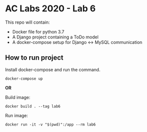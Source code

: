# AC Labs 2020 - Lab 6

This repo will contain:
 - Docker file for python 3.7
 - A Django project containing a ToDo model
 - A docker-compose setup for Django <-> MySQL communication

## How to run project

Install docker-compose and run the command.

`docker-compose up`

**OR**

Build image:

`docker build . --tag lab6`

Run image:

`docker run -it -v "$(pwd)":/app --rm lab6`
